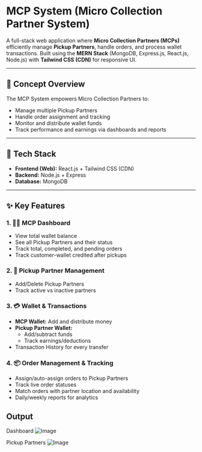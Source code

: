 # MCP System (Micro Collection Partner System)

A full-stack web application where **Micro Collection Partners (MCPs)** efficiently manage **Pickup Partners**, handle orders, and process wallet transactions. Built using the **MERN Stack** (MongoDB, Express.js, React.js, Node.js) with **Tailwind CSS (CDN)** for responsive UI.

---

## 📱 Concept Overview

The MCP System empowers Micro Collection Partners to:
- Manage multiple Pickup Partners
- Handle order assignment and tracking
- Monitor and distribute wallet funds
- Track performance and earnings via dashboards and reports

---

## 🧰 Tech Stack

- **Frontend (Web):** React.js + Tailwind CSS (CDN)
- **Backend:** Node.js + Express
- **Database:** MongoDB
---

## ✨ Key Features

### 1. 🧑‍💼 MCP Dashboard

- View total wallet balance
- See all Pickup Partners and their status
- Track total, completed, and pending orders
- Track customer-wallet credited after pickups

### 2. 👷 Pickup Partner Management

- Add/Delete Pickup Partners
- Track active vs inactive partners

### 3. 💳 Wallet & Transactions

- **MCP Wallet:** Add and distribute money
- **Pickup Partner Wallet:**
  - Add/subtract funds
  - Track earnings/deductions
- Transaction History for every transfer

### 4. 📦 Order Management & Tracking

- Assign/auto-assign orders to Pickup Partners
- Track live order statuses
- Match orders with partner location and availability
- Daily/weekly reports for analytics

## Output
Dashboard
![Image](https://github.com/user-attachments/assets/d35d7fcd-d813-484b-8cac-ec3fe8c4ef44)

Pickup Partners
![Image](https://github.com/user-attachments/assets/ab16c65f-c86d-4030-a9df-26d83e7aedd7)




